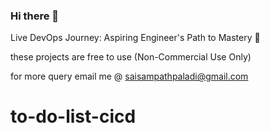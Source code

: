 ### Hi there 👋
Live DevOps Journey: Aspiring Engineer's Path to Mastery 🚀 

these projects are free to use (Non-Commercial Use Only)

for more query email me @ saisampathpaladi@gmail.com
 

# to-do-list-cicd
